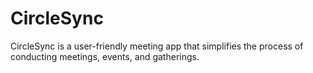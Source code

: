 # CircleSync
CircleSync is a user-friendly meeting app that simplifies the process of conducting meetings, events, and gatherings.
